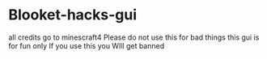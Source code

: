 # Blooket-hacks-gui
all credits go to minescraft4 
Please do not use this for bad things this gui is for fun only
If you use this you WIll get banned

